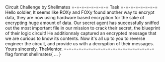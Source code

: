 Circuit Challenge by Shellmates 
=-=-=-=-=-=-=-= Task =-=-=-=-=-=-=-=
Hello soldier,
It seems like ROXy and FOXy found another way to encrypt data, they are now using hardware based encryption for the sake of encrypting huge amount of data. Our secret agent has successfully sniffed out the most important file in our mission to crack their secret, the blueprint of their logic circuit! He additionnaly captured an encrypted message that we are curious to know its contents.
Now it's all up to you to reverse engineer the circuit, and provide us with a decryption of their messages.
Yours sincerely, TheMentor.
=-=-=-=-=-=-=-=-=-=-=-=-=-=-=-=-=-=-= 
flag format shellmates{ ... }
